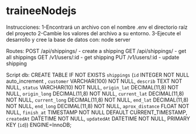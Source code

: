 # traineeNodejs
Instrucciones:
1-Encontrará un archivo con el nombre .env el directorio raíz del proyecto
2-Cambie los valores del archivo a su entorno.
3-Ejecute el desarrollo y cree la base de datos con: node server


Routes:
POST /api/shippings/ - create a shipping
GET /api/shippings/ - get all shippings
GET /v1/users/:id - get shipping
PUT /v1/users/:id - update shipping



Script db: CREATE TABLE IF NOT EXISTS `shippings` (`id` INTEGER NOT NULL auto_increment , `customer` VARCHAR(100) NOT NULL, `describ` TEXT NOT NULL, `status` VARCHAR(10) NOT NULL, `origin_lat` DECIMAL(11,8) NOT NULL, `origin_long` DECIMAL(11,8) NOT NULL, `current_lat` DECIMAL(11,8) NOT NULL, `current_long` DECIMAL(11,8) NOT NULL, `end_lat` DECIMAL(11,8) NOT NULL, `end_long` DECIMAL(11,8) NOT NULL, `aprox_distance` FLOAT NOT NULL, `finish_at` TIMESTAMP NOT NULL DEFAULT CURRENT_TIMESTAMP, `createdAt` DATETIME NOT NULL, `updatedAt` DATETIME NOT NULL, PRIMARY KEY (`id`)) ENGINE=InnoDB;
 

